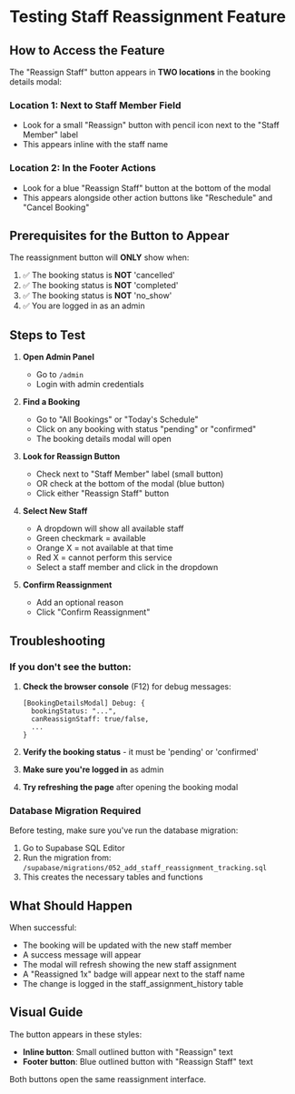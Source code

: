 # Testing Staff Reassignment Feature

## How to Access the Feature

The "Reassign Staff" button appears in **TWO locations** in the booking details modal:

### Location 1: Next to Staff Member Field
- Look for a small "Reassign" button with pencil icon next to the "Staff Member" label
- This appears inline with the staff name

### Location 2: In the Footer Actions
- Look for a blue "Reassign Staff" button at the bottom of the modal
- This appears alongside other action buttons like "Reschedule" and "Cancel Booking"

## Prerequisites for the Button to Appear

The reassignment button will **ONLY** show when:
1. ✅ The booking status is **NOT** 'cancelled'
2. ✅ The booking status is **NOT** 'completed' 
3. ✅ The booking status is **NOT** 'no_show'
4. ✅ You are logged in as an admin

## Steps to Test

1. **Open Admin Panel**
   - Go to `/admin`
   - Login with admin credentials

2. **Find a Booking**
   - Go to "All Bookings" or "Today's Schedule"
   - Click on any booking with status "pending" or "confirmed"
   - The booking details modal will open

3. **Look for Reassign Button**
   - Check next to "Staff Member" label (small button)
   - OR check at the bottom of the modal (blue button)
   - Click either "Reassign Staff" button

4. **Select New Staff**
   - A dropdown will show all available staff
   - Green checkmark = available
   - Orange X = not available at that time
   - Red X = cannot perform this service
   - Select a staff member and click in the dropdown

5. **Confirm Reassignment**
   - Add an optional reason
   - Click "Confirm Reassignment"

## Troubleshooting

### If you don't see the button:

1. **Check the browser console** (F12) for debug messages:
   ```
   [BookingDetailsModal] Debug: {
     bookingStatus: "...",
     canReassignStaff: true/false,
     ...
   }
   ```

2. **Verify the booking status** - it must be 'pending' or 'confirmed'

3. **Make sure you're logged in** as admin

4. **Try refreshing the page** after opening the booking modal

### Database Migration Required

Before testing, make sure you've run the database migration:

1. Go to Supabase SQL Editor
2. Run the migration from: `/supabase/migrations/052_add_staff_reassignment_tracking.sql`
3. This creates the necessary tables and functions

## What Should Happen

When successful:
- The booking will be updated with the new staff member
- A success message will appear
- The modal will refresh showing the new staff assignment
- A "Reassigned 1x" badge will appear next to the staff name
- The change is logged in the staff_assignment_history table

## Visual Guide

The button appears in these styles:
- **Inline button**: Small outlined button with "Reassign" text
- **Footer button**: Blue outlined button with "Reassign Staff" text

Both buttons open the same reassignment interface.